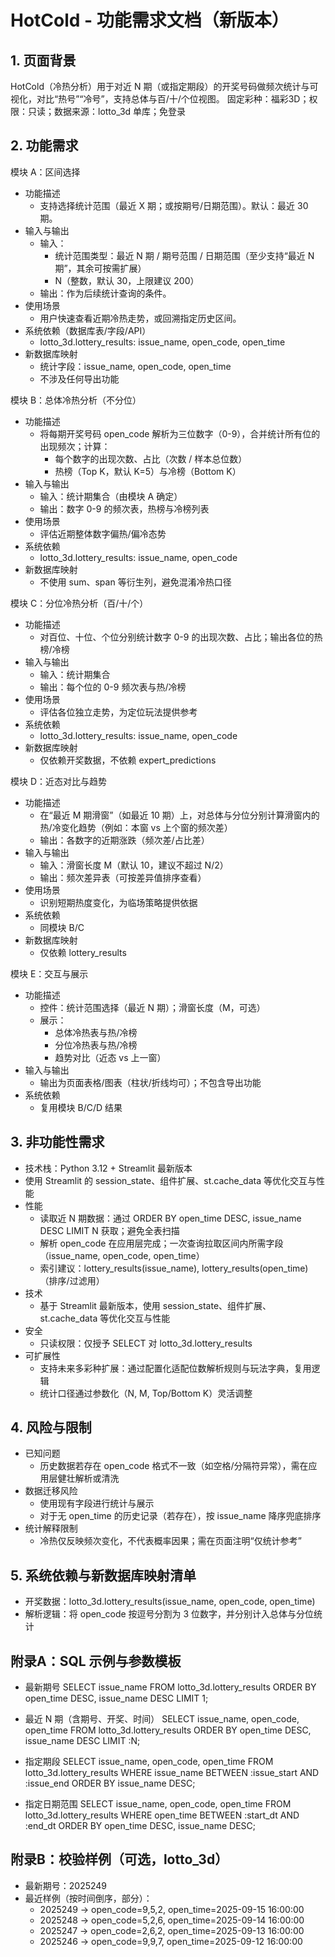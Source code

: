 # HotCold - 功能需求文档（新版本）

## 1. 页面背景
HotCold（冷热分析）用于对近 N 期（或指定期段）的开奖号码做频次统计与可视化，对比“热号”“冷号”，支持总体与百/十/个位视图。
固定彩种：福彩3D；权限：只读；数据来源：lotto_3d 单库；免登录

## 2. 功能需求

模块 A：区间选择
- 功能描述
  - 支持选择统计范围（最近 X 期；或按期号/日期范围）。默认：最近 30 期。
- 输入与输出
  - 输入：
    - 统计范围类型：最近 N 期 / 期号范围 / 日期范围（至少支持“最近 N 期”，其余可按需扩展）
    - N（整数，默认 30，上限建议 200）
  - 输出：作为后续统计查询的条件。
- 使用场景
  - 用户快速查看近期冷热走势，或回溯指定历史区间。
- 系统依赖（数据库表/字段/API）
  - lotto_3d.lottery_results: issue_name, open_code, open_time
- 新数据库映射
  - 统计字段：issue_name, open_code, open_time
  - 不涉及任何导出功能

模块 B：总体冷热分析（不分位）
- 功能描述
  - 将每期开奖号码 open_code 解析为三位数字（0-9），合并统计所有位的出现频次；计算：
    - 每个数字的出现次数、占比（次数 / 样本总位数）
    - 热榜（Top K，默认 K=5）与冷榜（Bottom K）
- 输入与输出
  - 输入：统计期集合（由模块 A 确定）
  - 输出：数字 0-9 的频次表，热榜与冷榜列表
- 使用场景
  - 评估近期整体数字偏热/偏冷态势
- 系统依赖
  - lotto_3d.lottery_results: issue_name, open_code
- 新数据库映射
  - 不使用 sum、span 等衍生列，避免混淆冷热口径

模块 C：分位冷热分析（百/十/个）
- 功能描述
  - 对百位、十位、个位分别统计数字 0-9 的出现次数、占比；输出各位的热榜/冷榜
- 输入与输出
  - 输入：统计期集合
  - 输出：每个位的 0-9 频次表与热/冷榜
- 使用场景
  - 评估各位独立走势，为定位玩法提供参考
- 系统依赖
  - lotto_3d.lottery_results: issue_name, open_code
- 新数据库映射
  - 仅依赖开奖数据，不依赖 expert_predictions

模块 D：近态对比与趋势
- 功能描述
  - 在“最近 M 期滑窗”（如最近 10 期）上，对总体与分位分别计算滑窗内的热/冷变化趋势（例如：本窗 vs 上个窗的频次差）
  - 输出：各数字的近期涨跌（频次差/占比差）
- 输入与输出
  - 输入：滑窗长度 M（默认 10，建议不超过 N/2）
  - 输出：频次差异表（可按差异值排序查看）
- 使用场景
  - 识别短期热度变化，为临场策略提供依据
- 系统依赖
  - 同模块 B/C
- 新数据库映射
  - 仅依赖 lottery_results

模块 E：交互与展示
- 功能描述
  - 控件：统计范围选择（最近 N 期）；滑窗长度（M，可选）
  - 展示：
    - 总体冷热表与热/冷榜
    - 分位冷热表与热/冷榜
    - 趋势对比（近态 vs 上一窗）
- 输入与输出
  - 输出为页面表格/图表（柱状/折线均可）；不包含导出功能
- 系统依赖
  - 复用模块 B/C/D 结果

## 3. 非功能性需求
- 技术栈：Python 3.12 + Streamlit 最新版本
- 使用 Streamlit 的 session_state、组件扩展、st.cache_data 等优化交互与性能
- 性能
  - 读取近 N 期数据：通过 ORDER BY open_time DESC, issue_name DESC LIMIT N 获取；避免全表扫描
  - 解析 open_code 在应用层完成；一次查询拉取区间内所需字段（issue_name, open_code, open_time）
  - 索引建议：lottery_results(issue_name), lottery_results(open_time)（排序/过滤用）
- 技术
  - 基于 Streamlit 最新版本，使用 session_state、组件扩展、st.cache_data 等优化交互与性能
- 安全
  - 只读权限：仅授予 SELECT 对 lotto_3d.lottery_results
- 可扩展性
  - 支持未来多彩种扩展：通过配置化适配位数解析规则与玩法字典，复用逻辑
  - 统计口径通过参数化（N, M, Top/Bottom K）灵活调整

## 4. 风险与限制
- 已知问题
  - 历史数据若存在 open_code 格式不一致（如空格/分隔符异常），需在应用层健壮解析或清洗
- 数据迁移风险
  - 使用现有字段进行统计与展示
  - 对于无 open_time 的历史记录（若存在），按 issue_name 降序兜底排序
- 统计解释限制
  - 冷热仅反映频次变化，不代表概率因果；需在页面注明“仅统计参考”

## 5. 系统依赖与新数据库映射清单
- 开奖数据：lotto_3d.lottery_results(issue_name, open_code, open_time)
- 解析逻辑：将 open_code 按逗号分割为 3 位数字，并分别计入总体与分位统计

## 附录A：SQL 示例与参数模板
- 最新期号
SELECT issue_name
FROM lotto_3d.lottery_results
ORDER BY open_time DESC, issue_name DESC
LIMIT 1;

- 最近 N 期（含期号、开奖、时间）
SELECT issue_name, open_code, open_time
FROM lotto_3d.lottery_results
ORDER BY open_time DESC, issue_name DESC
LIMIT :N;

- 指定期段
SELECT issue_name, open_code, open_time
FROM lotto_3d.lottery_results
WHERE issue_name BETWEEN :issue_start AND :issue_end
ORDER BY issue_name DESC;

- 指定日期范围
SELECT issue_name, open_code, open_time
FROM lotto_3d.lottery_results
WHERE open_time BETWEEN :start_dt AND :end_dt
ORDER BY open_time DESC, issue_name DESC;

## 附录B：校验样例（可选，lotto_3d）
- 最新期号：2025249
- 最近样例（按时间倒序，部分）：
  - 2025249 → open_code=9,5,2, open_time=2025-09-15 16:00:00
  - 2025248 → open_code=5,2,6, open_time=2025-09-14 16:00:00
  - 2025247 → open_code=2,6,2, open_time=2025-09-13 16:00:00
  - 2025246 → open_code=9,9,7, open_time=2025-09-12 16:00:00